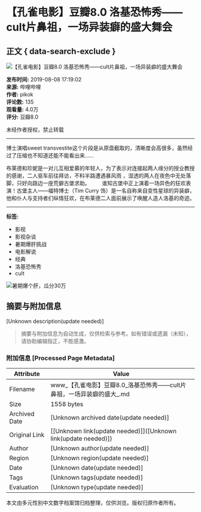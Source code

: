 # 【孔雀电影】豆瓣8.0 洛基恐怖秀——cult片鼻祖，一场异装癖的盛大舞会

## 正文 { data-search-exclude }


![【孔雀电影】豆瓣8.0 洛基恐怖秀——cult片鼻祖，一场异装癖的盛大舞会](https://i0.hdslb.com/bfs/archive/2961f424d83b6034a05db74fcb0e30e1a6174bd5.jpg@518w_290h_1c_!web-video-share-cover.webp)

**发布时间:** 2019-08-08 17:19:02  
**来源:** 哔哩哔哩  
**作者:** pikok  
**评论数:** 135  
**观看量:** 4.0万  
**评分:** 豆瓣8.0  

未经作者授权，禁止转载

---

博士演唱sweet transvestite这个片段是从原盘截取的，清晰度会高很多，虽然经过了压缩也不知道还能不能看出来…… 

布莱德和珍妮是一对儿互相爱慕的年轻人，为了表示对连接起两人缘分的授业教授的感谢，二人驱车前往拜访，不料半路遭遇暴风雨 ，湿透的两人在夜色中无处落脚，只好向路边一座荒僻古堡求助。 　　谁知古堡中正上演着一场异色的狂欢表演！古堡主人——福特博士（Tim Curry 饰）是一名自称来自变性星球的异装癖，他和仆人与支持者们纵情狂欢，在布莱德二人面前展示了唤醒人造人洛基的奇迹。

---

**标签:**  
- 影视  
- 影视杂谈  
- 暑期爆肝挑战  
- 电影解说  
- 经典  
- 洛基恐怖秀  
- cult  

![暑期爆个肝，瓜分30万](https://i0.hdslb.com/bfs/activity-plat/static/73decc32b6a71103d6dc4d11fc35646c/KlzzPpn57.png@640w_200h_!web-video-activity-cover.webp)
<!-- tcd_original_link https://www.bilibili.com/video/BV1Ut411N7Jt/ -->


## 摘要与附加信息

<!-- tcd_abstract -->
[Unknown description(update needed)]
<!-- tcd_abstract_end -->

> 摘要与附加信息为自动生成，仅供检索与参考。如有错误或遗漏（未知），请协助编辑指正，不胜感激。

### 附加信息 [Processed Page Metadata]

| Attribute       | Value                                  |
|-----------------|----------------------------------------|
| Filename        | www_【孔雀电影】豆瓣8.0_洛基恐怖秀——cult片鼻祖，一场异装癖的盛大_.md                             |
| Size            | 1558 bytes                           |
| Archived Date   | [Unknown archived date(update needed)]                             |
| Original Link   | [[Unknown link(update needed)]]([Unknown link(update needed)])                       |
| Author          | [Unknown author(update needed)]                               |
| Region          | [Unknown region(update needed)]                               |
| Date            | [Unknown date(update needed)]                                 |
| Tags            | [Unknown tags(update needed)]                                 |
| Evaluation            | [Unknown type(update needed)]                                 |
<!-- tcd_table_end -->

本文由多元性别中文数字档案馆归档整理，仅供浏览。版权归原作者所有。
